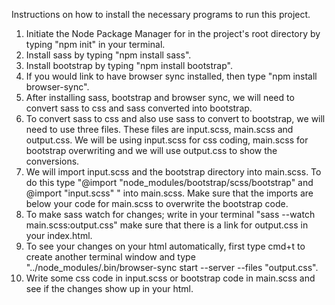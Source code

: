 Instructions on how to install the necessary programs to run this project.
1. Initiate the Node Package Manager for in the project's root directory by typing "npm init" in your terminal.
2. Install sass by typing "npm install sass".
3. Install bootstrap by typing "npm install bootstrap".
4. If you would link to have browser sync installed, then type "npm install browser-sync".
5. After installing sass, bootstrap and browser sync, we will need to convert sass to css and sass converted into bootstrap.
6. To convert sass to css and also use sass to convert to bootstrap, we will need to use three files. These files are input.scss, main.scss and output.css.
We will be using input.scss for css coding, main.scss for bootstrap overwriting and we will use output.css to show the conversions.
7. We will import input.scss and the bootstrap directory into main.scss. To do this type
"@import "node_modules/bootstrap/scss/bootstrap" and @import "input.scss" " into main.scss. Make sure that the imports are below your code for main.scss to overwrite the bootstrap code.
8. To make sass watch for changes; write in your terminal "sass --watch main.scss:output.css" make sure that there is a link for output.css in your index.html.
9. To see your changes on your html automatically, first type cmd+t to create another terminal window and type "../node_modules/.bin/browser-sync start --server --files "output.css".
10. Write some css code in input.scss or bootstrap code in main.scss and see if the changes show up in your html. 
